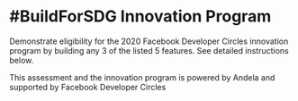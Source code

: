 # #BuildForSDG Innovation Program

Demonstrate eligibility for the 2020 Facebook Developer Circles innovation program by building any 3 of the listed 5 features. See detailed instructions below.

This assessment and the innovation program is powered by Andela and supported by Facebook Developer Circles
